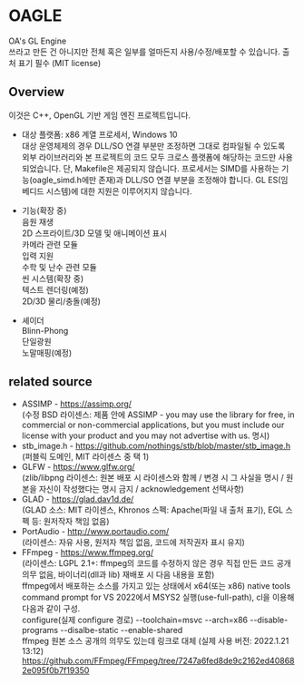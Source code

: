 # OAGLE
OA's GL Engine\
쓰라고 만든 건 아니지만 전체 혹은 일부를 얼마든지 사용/수정/배포할 수 있습니다. 출처 표기 필수 (MIT license)

## Overview
이것은 C++, OpenGL 기반 게임 엔진 프로젝트입니다.
* 대상 플랫폼: x86 계열 프로세서, Windows 10\
대상 운영체제의 경우 DLL/SO 연결 부분만 조정하면 그대로 컴파일될 수 있도록 외부 라이브러리와 본 프로젝트의 코드 모두 크로스 플랫폼에 해당하는 코드만 사용되었습니다. 단, Makefile은 제공되지 않습니다.
프로세서는 SIMD를 사용하는 기능(oagle_simd.h에만 존재)과 DLL/SO 연결 부분을 조정해야 합니다.
GL ES(임베디드 시스템)에 대한 지원은 이루어지지 않습니다.

* 기능(확장 중)\
음원 재생\
2D 스프라이트/3D 모델 및 애니메이션 표시\
카메라 관련 모듈\
입력 지원\
수학 및 난수 관련 모듈\
씬 시스템(확장 중)\
텍스트 렌더링(예정)\
2D/3D 물리/충돌(예정)

* 셰이더\
Blinn-Phong\
단일광원\
노말매핑(예정)


## related source
* ASSIMP - https://assimp.org/ \
(수정 BSD 라이센스: 제품 안에 ASSIMP - you may use the library for free, in commercial or non-commercial applications, but you must include our license with your product and you may not advertise with us. 명시)
* stb_image.h - https://github.com/nothings/stb/blob/master/stb_image.h \
(퍼블릭 도메인, MIT 라이센스 중 택 1)
* GLFW - https://www.glfw.org/ \
(zlib/libpng 라이센스: 원본 배포 시 라이센스와 함께 / 변경 시 그 사실을 명시 / 원본을 자신이 작성했다는 명시 금지 / acknowledgement 선택사항)
* GLAD - https://glad.dav1d.de/ \
(GLAD 소스: MIT 라이센스, Khronos 스펙: Apache(파일 내 출처 표기), EGL 스펙 등: 원저작자 책임 없음)
* PortAudio - http://www.portaudio.com/ \
(라이센스: 자유 사용, 원저자 책임 없음, 코드에 저작권자 표시 유지)
* FFmpeg - https://www.ffmpeg.org/ \
(라이센스: LGPL 2.1+: ffmpeg의 코드를 수정하지 않은 경우 직접 만든 코드 공개 의무 없음, 바이너리(dll과 lib) 재배포 시 다음 내용을 포함) \
ffmpeg에서 배포하는 소스를 가지고 있는 상태에서 x64(또는 x86) native tools command prompt for VS 2022에서 MSYS2 실행(use-full-path), cl을 이용해 다음과 같이 구성. \
configure(실제 configure 경로) --toolchain=msvc --arch=x86 --disable-programs --disalbe-static --enable-shared \
ffmpeg 원본 소스 공개의 의무도 있는데 링크로 대체 (실제 사용 버전: 2022.1.21 13:12) https://github.com/FFmpeg/FFmpeg/tree/7247a6fed8de9c2162ed408682e095f0b7f19350
